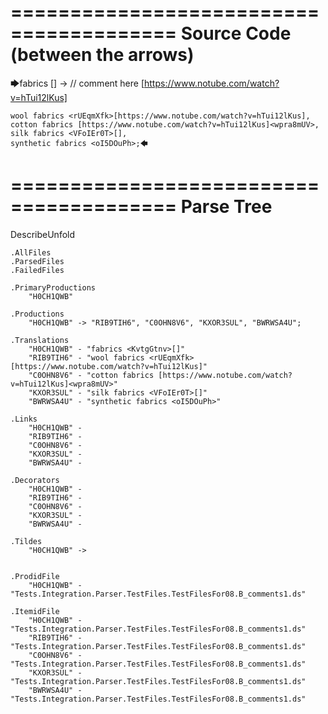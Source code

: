 ========================================
Source Code (between the arrows)
========================================

🡆fabrics <KvtgGtnv>[] -> // comment here [https://www.notube.com/watch?v=hTui12lKus]

    wool fabrics <rUEqmXfk>[https://www.notube.com/watch?v=hTui12lKus],
    cotton fabrics [https://www.notube.com/watch?v=hTui12lKus]<wpra8mUV>,
    silk fabrics <VFoIEr0T>[],
    synthetic fabrics <oI5DOuPh>;🡄

========================================
Parse Tree
========================================
DescribeUnfold

    .AllFiles
    .ParsedFiles
    .FailedFiles

    .PrimaryProductions
        "H0CH1QWB" 

    .Productions
        "H0CH1QWB" -> "RIB9TIH6", "C0OHN8V6", "KXOR3SUL", "BWRWSA4U";

    .Translations
        "H0CH1QWB" - "fabrics <KvtgGtnv>[]"
        "RIB9TIH6" - "wool fabrics <rUEqmXfk>[https://www.notube.com/watch?v=hTui12lKus]"
        "C0OHN8V6" - "cotton fabrics [https://www.notube.com/watch?v=hTui12lKus]<wpra8mUV>"
        "KXOR3SUL" - "silk fabrics <VFoIEr0T>[]"
        "BWRWSA4U" - "synthetic fabrics <oI5DOuPh>"

    .Links
        "H0CH1QWB" - 
        "RIB9TIH6" - 
        "C0OHN8V6" - 
        "KXOR3SUL" - 
        "BWRWSA4U" - 

    .Decorators
        "H0CH1QWB" - 
        "RIB9TIH6" - 
        "C0OHN8V6" - 
        "KXOR3SUL" - 
        "BWRWSA4U" - 

    .Tildes
        "H0CH1QWB" -> 


    .ProdidFile
        "H0CH1QWB" - "Tests.Integration.Parser.TestFiles.TestFilesFor08.B_comments1.ds"

    .ItemidFile
        "H0CH1QWB" - "Tests.Integration.Parser.TestFiles.TestFilesFor08.B_comments1.ds"
        "RIB9TIH6" - "Tests.Integration.Parser.TestFiles.TestFilesFor08.B_comments1.ds"
        "C0OHN8V6" - "Tests.Integration.Parser.TestFiles.TestFilesFor08.B_comments1.ds"
        "KXOR3SUL" - "Tests.Integration.Parser.TestFiles.TestFilesFor08.B_comments1.ds"
        "BWRWSA4U" - "Tests.Integration.Parser.TestFiles.TestFilesFor08.B_comments1.ds"

